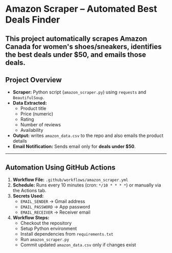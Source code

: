 # Amazon Scraper – Automated Best Deals Finder

This project automatically scrapes Amazon Canada for **women's shoes/sneakers**, identifies the best deals under $50, and emails those deals. 
---

## **Project Overview**

- **Scraper:** Python script (`amazon_scraper.py`) using `requests` and `BeautifulSoup`.
- **Data Extracted:**
  - Product title
  - Price (numeric)
  - Rating
  - Number of reviews
  - Availability
- **Output:** writes `amazon_data.csv` to the repo and also emails the product details
- **Email Notification:** Sends email only for **deals under $50**.

---

## **Automation Using GitHub Actions**

1. **Workflow File:** `.github/workflows/amazon_scraper.yml`
2. **Schedule:** Runs every 10 minutes (cron: `*/10 * * * *`) or manually via the Actions tab.
3. **Secrets Used:**
   - `EMAIL_SENDER` → Gmail address
   - `EMAIL_PASSWORD` → App password
   - `EMAIL_RECEIVER` → Receiver email
4. **Workflow Steps:**
   - Checkout the repository
   - Setup Python environment
   - Install dependencies from `requirements.txt`
   - Run `amazon_scraper.py`
   - Commit updated `amazon_data.csv` only if changes exist
